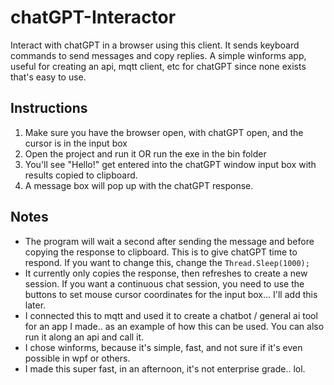 # chatGPT-Interactor
Interact with chatGPT in a browser using this client.  It sends keyboard commands to send messages and copy replies.  A simple winforms app, useful for creating an api, mqtt client, etc for chatGPT since none exists that's easy to use.

## Instructions
1. Make sure you have the browser open, with chatGPT open, and the cursor is in the input box
2. Open the project and run it OR run the exe in the bin folder
3. You'll see "Hello!" get entered into the chatGPT window input box with results copied to clipboard.
4. A message box will pop up with the chatGPT response.

## Notes
* The program will wait a second after sending the message and before copying the response to clipboard.  This is to give chatGPT time to respond.  If you want to change this, change the `Thread.Sleep(1000);`
* It currently only copies the response, then refreshes to create a new session.  If you want a continuous chat session, you need to use the buttons to set mouse cursor coordinates for the input box...  I'll add this later.
* I connected this to mqtt and used it to create a chatbot / general ai tool for an app I made.. as an example of how this can be used.  You can also run it along an api and call it.  
* I chose winforms, because it's simple, fast, and not sure if it's even possible in wpf or others.
* I made this super fast, in an afternoon, it's not enterprise grade.. lol.
